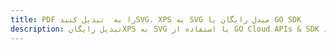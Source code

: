 ---title: PDF را به  تبدیل کنیدSVG، XPS به SVG مبدل رایگان یا GO SDKdescription: تبدیل رایگانXPS به SVG با استفاده از GO Cloud APIs & SDK همچنین اسناد PDF را در Cloud ایجاد، ویرایش و رندر کنید.---